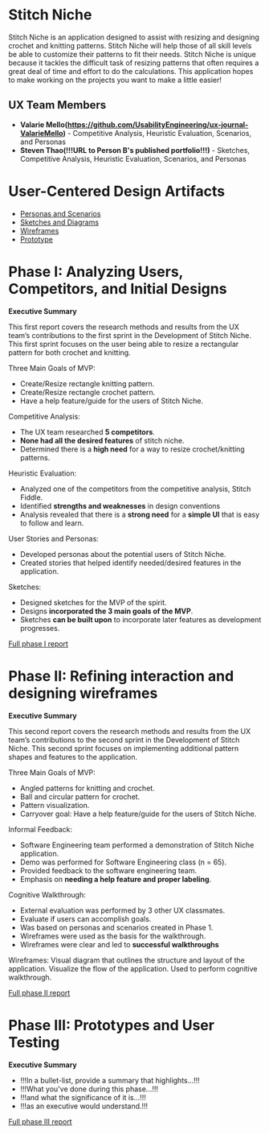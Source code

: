 # Stitch Niche

Stitch Niche is an application designed to assist with resizing and designing crochet and knitting patterns. Stitch Niche will help those of all skill levels be able to customize their patterns to fit their needs. Stitch Niche is unique because it tackles the difficult task of resizing patterns that often requires a great deal of time and effort to do the calculations. This application hopes to make working on the projects you want to make a little easier!

## UX Team Members

* **Valarie Mello(https://github.com/UsabilityEngineering/ux-journal-ValarieMello)** - Competitive Analysis, Heuristic Evaluation, Scenarios, and Personas
* **Steven Thao(!!!URL to Person B's published portfolio!!!)** - Sketches, Competitive Analysis, Heuristic Evaluation, Scenarios, and Personas

# User-Centered Design Artifacts

* [Personas and Scenarios](personas/)
* [Sketches and Diagrams](sketches/)
* [Wireframes](wireframes/)
* [Prototype](#)

# Phase I: Analyzing Users, Competitors, and Initial Designs

**Executive Summary**

This first report covers the research methods and results from the UX team’s contributions to the first sprint in the Development of Stitch Niche. This first sprint focuses on the user being able to resize a rectangular pattern for both crochet and knitting.

Three Main Goals of MVP:
* Create/Resize rectangle knitting pattern.
* Create/Resize rectangle crochet pattern.
* Have a help feature/guide for the users of Stitch Niche.

Competitive Analysis: 
* The UX team researched **5 competitors**.
* **None had all the desired features** of stitch niche.
* Determined there is a **high need** for a way to resize crochet/knitting patterns.

Heuristic Evaluation:
* Analyzed one of the competitors from the competitive analysis, Stitch Fiddle.
* Identified **strengths and weaknesses** in design conventions
* Analysis revealed that there is a **strong need** for a **simple UI** that is easy to follow and learn.

User Stories and Personas:
* Developed personas about the potential users of Stitch Niche.
* Created stories that helped identify needed/desired features in the application.

Sketches:
* Designed sketches for the MVP of the spirit.
* Designs **incorporated the 3 main goals of the MVP**.
* Sketches **can be built upon** to incorporate later features as development progresses.


[Full phase I report](phaseI/)

# Phase II: Refining interaction and designing wireframes

**Executive Summary**

This second report covers the research methods and results from the UX team’s contributions to the second sprint in the Development of Stitch Niche. This second sprint focuses on implementing additional pattern shapes and features to the application.

Three Main Goals of MVP:
* Angled patterns for knitting and crochet.
* Ball and circular pattern for crochet.
* Pattern visualization.
* Carryover goal: Have a help feature/guide for the users of Stitch Niche.

Informal Feedback:
* Software Engineering team performed a demonstration of Stitch Niche application.
* Demo was performed for Software Engineering class (n = 65).
* Provided feedback to the software engineering team.
* Emphasis on **needing a help feature and proper labeling**.

​​Cognitive Walkthrough:
* External evaluation was performed by 3 other UX classmates.
* Evaluate if users can accomplish goals.
* Was based on personas and scenarios created in Phase 1.
* Wireframes were used as the basis for the walkthrough.
* Wireframes were clear and led to **successful walkthroughs**

Wireframes:
Visual diagram that outlines the structure and layout of the application.
Visualize the flow of the application.
Used to perform cognitive walkthrough.




[Full phase II report](phaseII/)

# Phase III: Prototypes and User Testing

**Executive Summary**

* !!!In a bullet-list, provide a summary that highlights...!!!
* !!!What you've done during this phase...!!!
* !!!and what the significance of it is...!!!
* !!!as an executive would understand.!!!

[Full phase III report](phaseIII/)
